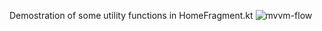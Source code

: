 Demostration of some utility functions in HomeFragment.kt
![mvvm-flow](https://user-images.githubusercontent.com/10681739/151161462-97b4b604-71b2-4caf-837d-276c2d14c33c.png)
